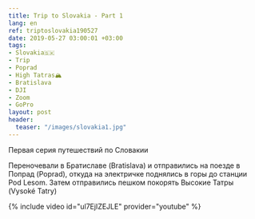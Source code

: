 ```yaml
---
title: Trip to Slovakia - Part 1
lang: en
ref: triptoslovakia190527
date: 2019-05-27 03:00:01 +03:00
tags:
- Slovakia🇸🇰
- Trip
- Poprad
- High Tatras🏔
- Bratislava
- DJI
- Zoom
- GoPro
layout: post
header:
  teaser: "/images/slovakia1.jpg"
---
```


Первая серия путешествий по Словакии

Переночевали в Братиславе (Bratislava) и отправились на поезде в Попрад (Poprad), откуда на электричке поднялись в горы до станции Pod Lesom. Затем отправились пешком покорять Высокие Татры (Vysoké Tatry)

{% include video id="ul7EjIZEJLE" provider="youtube" %}
